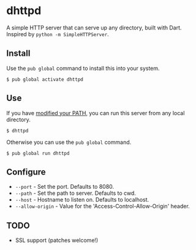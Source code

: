 dhttpd
==================

A simple HTTP server that can serve up any directory,
built with Dart.
Inspired by `python -m SimpleHTTPServer`.

## Install

Use the `pub global` command to install this into your system.

    $ pub global activate dhttpd

## Use

If you have [modified your PATH][path], you can run this server from any
local directory.

```
$ dhttpd
```

Otherwise you can use the `pub global` command.

```
$ pub global run dhttpd
```

## Configure

* `--port` - Set the port. Defaults to 8080.
* `--path` - Set the path to server. Defaults to cwd.
* `--host` - Hostname to listen on. Defaults to localhost.
* `--allow-origin` - Value for the 'Access-Control-Allow-Origin' header.

## TODO

* SSL support (patches welcome!)

[path]: https://www.dartlang.org/tools/pub/cmd/pub-global.html#running-a-script-from-your-path
